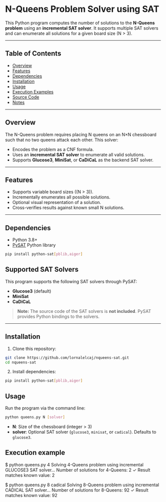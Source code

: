 # N-Queens Problem Solver using SAT

This Python program computes the number of solutions to the **N-Queens problem** using an **incremental SAT solver**. It supports multiple SAT solvers and can enumerate all solutions for a given board size \(N > 3\).

---

## Table of Contents

- [Overview](#overview)  
- [Features](#features)  
- [Dependencies](#dependencies)  
- [Installation](#installation)  
- [Usage](#usage)  
- [Execution Examples](#execution-examples)  
- [Source Code](#source-code)  
- [Notes](#notes)

---

## Overview

The N-Queens problem requires placing N queens on an N×N chessboard such that no two queens attack each other. This solver:

- Encodes the problem as a CNF formula.
- Uses an **incremental SAT solver** to enumerate all valid solutions.
- Supports **Glucose3**, **MiniSat**, or **CaDiCaL** as the backend SAT solver.

---

## Features

- Supports variable board sizes (\(N > 3\)).  
- Incrementally enumerates all possible solutions.  
- Optional visual representation of a solution.  
- Cross-verifies results against known small N solutions.

---

## Dependencies

- Python 3.8+  
- [PySAT](https://pysathq.github.io/) Python library

```bash
pip install python-sat[pblib,aiger]
 ```

## Supported SAT Solvers

This program supports the following SAT solvers through PySAT:

- **Glucose3** (default)
- **MiniSat**
- **CaDiCaL**

> **Note:** The source code of the SAT solvers is **not included**. PySAT provides Python bindings to the solvers.

---

## Installation

1. Clone this repository:

```bash
git clone https://github.com/lornalelcaj/nqueens-sat.git
cd nqueens-sat
 ```
2. Install dependencies:
```bash
pip install python-sat[pblib,aiger]
```

## Usage

Run the program via the command line:

```bash
python queens.py N [solver]
```
- **N**: Size of the chessboard (integer > 3)  
- **solver**: Optional SAT solver (`glucose3`, `minisat`, or `cadical`). Defaults to `glucose3`.


## Execution example
$ python queens.py 4
Solving 4-Queens problem using incremental GLUCOSE3 SAT solver...
Number of solutions for 4-Queens: 2
✓ Result matches known value: 2



$ python queens.py 8 cadical
Solving 8-Queens problem using incremental CADICAL SAT solver...
Number of solutions for 8-Queens: 92
✓ Result matches known value: 92







